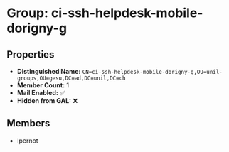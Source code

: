 # Group: ci-ssh-helpdesk-mobile-dorigny-g

## Properties

- **Distinguished Name:** `CN=ci-ssh-helpdesk-mobile-dorigny-g,OU=unil-groups,OU=gesu,DC=ad,DC=unil,DC=ch`
- **Member Count:** 1
- **Mail Enabled:** ✅
- **Hidden from GAL:** ❌

## Members

- lpernot
